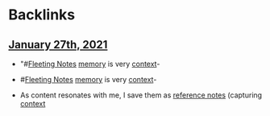 
# Backlinks
## [January 27th, 2021](<January 27th, 2021.md>)
- "#[Fleeting Notes](<Fleeting Notes.md>) [memory](<memory.md>) is very [context](<context.md>)-

- #[Fleeting Notes](<Fleeting Notes.md>) [memory](<memory.md>) is very [context](<context.md>)-

- As content resonates with me, I save them as [reference notes](<reference notes.md>) (capturing [context](<context.md>)

